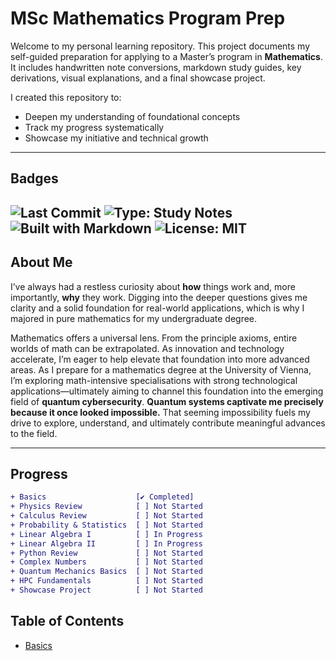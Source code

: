 # MSc Mathematics Program Prep

Welcome to my personal learning repository. This project documents my self-guided preparation for applying to a Master’s program in **Mathematics**. It includes handwritten note conversions, markdown study guides, key derivations, visual explanations, and a final showcase project.

I created this repository to:
- Deepen my understanding of foundational concepts
- Track my progress systematically
- Showcase my initiative and technical growth

---
## Badges
![Last Commit](https://img.shields.io/github/last-commit/lanefrasier/Julias-Online-Math-Notes)
![Type: Study Notes](https://img.shields.io/badge/type-study--notes-yellow)
![Built with Markdown](https://img.shields.io/badge/built%20with-Markdown-1f425f.svg)
![License: MIT](https://img.shields.io/badge/license-MIT-blue.svg)
---

## About Me

I’ve always had a restless curiosity about **how** things work and, more importantly, **why** they work. Digging into the deeper questions gives me clarity and a solid foundation for real-world applications, which is why I majored in pure mathematics for my undergraduate degree. 

Mathematics offers a universal lens. From the principle axioms, entire worlds of math can be extrapolated. As innovation and technology accelerate, I’m eager to help elevate that foundation into more advanced areas. As I prepare for a mathematics degree at the University of Vienna, I’m exploring math-intensive specialisations with strong technological applications—ultimately aiming to channel this foundation into the emerging field of **quantum cybersecurity**. **Quantum systems captivate me precisely because it once looked impossible.** That seeming impossibility fuels my drive to explore, understand, and ultimately contribute meaningful advances to the field.

---

## Progress

```diff
+ Basics                    [✔ Completed]
+ Physics Review            [ ] Not Started
+ Calculus Review           [ ] Not Started
+ Probability & Statistics  [ ] Not Started
+ Linear Algebra I          [ ] In Progress
+ Linear Algebra II         [ ] In Progress
+ Python Review             [ ] Not Started
+ Complex Numbers           [ ] Not Started
+ Quantum Mechanics Basics  [ ] Not Started
+ HPC Fundamentals          [ ] Not Started
+ Showcase Project          [ ] Not Started
```
## Table of Contents
- [Basics](Basics/index.md)

